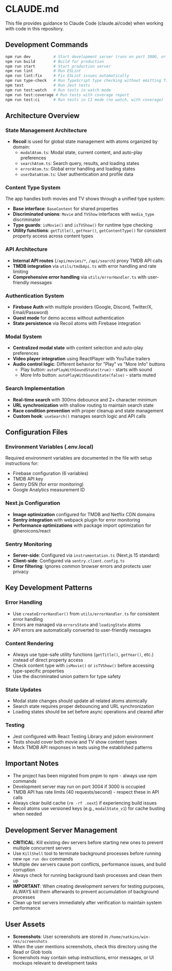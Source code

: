 # CLAUDE.md

This file provides guidance to Claude Code (claude.ai/code) when working with code in this repository.

## Development Commands

```bash
npm run dev          # Start development server (runs on port 3000, or 3004 if 3000 is occupied)
npm run build        # Build for production
npm run start        # Start production server
npm run lint         # Run ESLint
npm run lint:fix     # Fix ESLint issues automatically
npm run type-check   # Run TypeScript type checking without emitting files
npm test             # Run Jest tests
npm run test:watch   # Run tests in watch mode
npm run test:coverage # Run tests with coverage report
npm run test:ci      # Run tests in CI mode (no watch, with coverage)
```

## Architecture Overview

### State Management Architecture
- **Recoil** is used for global state management with atoms organized by domain:
  - `modalAtom.ts`: Modal state, current content, and auto-play preferences
  - `searchAtom.ts`: Search query, results, and loading states
  - `errorAtom.ts`: Global error handling and loading states
  - `userDataAtom.ts`: User authentication and profile data

### Content Type System
The app handles both movies and TV shows through a unified type system:
- **Base interface**: `BaseContent` for shared properties
- **Discriminated unions**: `Movie` and `TVShow` interfaces with `media_type` discriminator
- **Type guards**: `isMovie()` and `isTVShow()` for runtime type checking
- **Utility functions**: `getTitle()`, `getYear()`, `getContentType()` for consistent property access across content types

### API Architecture
- **Internal API routes** (`/api/movies/*`, `/api/search`) proxy TMDB API calls
- **TMDB integration** via `utils/tmdbApi.ts` with error handling and rate limiting
- **Comprehensive error handling** via `utils/errorHandler.ts` with user-friendly messages

### Authentication System
- **Firebase Auth** with multiple providers (Google, Discord, Twitter/X, Email/Password)
- **Guest mode** for demo access without authentication
- **State persistence** via Recoil atoms with Firebase integration

### Modal System
- **Centralized modal state** with content selection and auto-play preferences
- **Video player integration** using ReactPlayer with YouTube trailers
- **Audio control logic**: Different behavior for "Play" vs "More Info" buttons
  - Play button: `autoPlayWithSoundState(true)` - starts with sound
  - More Info button: `autoPlayWithSoundState(false)` - starts muted

### Search Implementation
- **Real-time search** with 300ms debounce and 2+ character minimum
- **URL synchronization** with shallow routing to maintain search state
- **Race condition prevention** with proper cleanup and state management
- **Custom hook**: `useSearch()` manages search logic and API calls

## Configuration Files

### Environment Variables (.env.local)
Required environment variables are documented in the file with setup instructions for:
- Firebase configuration (6 variables)
- TMDB API key
- Sentry DSN (for error monitoring)
- Google Analytics measurement ID

### Next.js Configuration
- **Image optimization** configured for TMDB and Netflix CDN domains
- **Sentry integration** with webpack plugin for error monitoring
- **Performance optimizations** with package import optimization for @heroicons/react

### Sentry Monitoring
- **Server-side**: Configured via `instrumentation.ts` (Next.js 15 standard)
- **Client-side**: Configured via `sentry.client.config.ts`
- **Error filtering**: Ignores common browser errors and protects user privacy

## Key Development Patterns

### Error Handling
- Use `createErrorHandler()` from `utils/errorHandler.ts` for consistent error handling
- Errors are managed via `errorsState` and `loadingState` atoms
- API errors are automatically converted to user-friendly messages

### Content Rendering
- Always use type-safe utility functions (`getTitle()`, `getYear()`, etc.) instead of direct property access
- Check content type with `isMovie()` or `isTVShow()` before accessing type-specific properties
- Use the discriminated union pattern for type safety

### State Updates
- Modal state changes should update all related atoms atomically
- Search state requires proper debouncing and URL synchronization
- Loading states should be set before async operations and cleared after

### Testing
- Jest configured with React Testing Library and jsdom environment
- Tests should cover both movie and TV show content types
- Mock TMDB API responses in tests using the established patterns

## Important Notes

- The project has been migrated from pnpm to npm - always use npm commands
- Development server may run on port 3004 if 3000 is occupied
- TMDB API has rate limits (40 requests/second) - respect these in API calls
- Always clear build cache (`rm -rf .next`) if experiencing build issues
- Recoil atoms use versioned keys (e.g., `modalState_v1`) for cache busting when needed

## Development Server Management

- **CRITICAL**: Kill existing dev servers before starting new ones to prevent multiple concurrent servers
- Use `KillShell` tool to terminate background processes before running new `npm run dev` commands
- Multiple dev servers cause port conflicts, performance issues, and build corruption
- Always check for running background bash processes and clean them up
- **IMPORTANT**: When creating development servers for testing purposes, ALWAYS kill them afterwards to prevent accumulation of background processes
- Clean up test servers immediately after verification to maintain system performance

## User Assets

- **Screenshots**: User screenshots are stored in `/home/natkins/win-res/screenshots`
- When the user mentions screenshots, check this directory using the Read or Glob tools
- Screenshots may contain setup instructions, error messages, or UI mockups relevant to development tasks